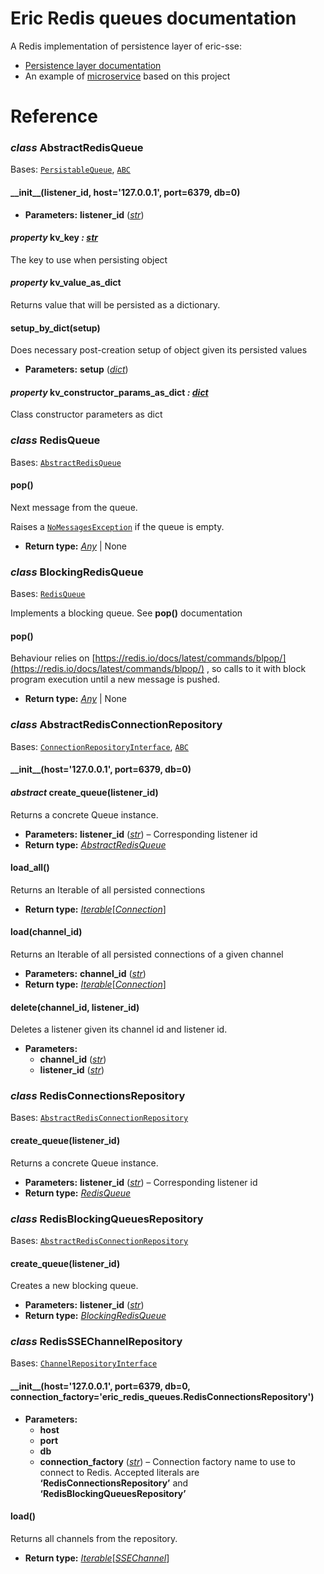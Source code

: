 # Eric Redis queues documentation

A Redis implementation of persistence layer of eric-sse:

* [Persistence layer documentation](https://laxertu.github.io/eric/docs.html#persistence)
* An example of [microservice](https://pypi.org/project/eric-api/) based on this project

# Reference

### *class* AbstractRedisQueue

Bases: [`PersistableQueue`](https://laxertu.github.io/eric/docs.html#eric_sse.persistence.PersistableQueue), [`ABC`](https://docs.python.org/3/library/abc.html#abc.ABC)

#### \_\_init_\_(listener_id, host='127.0.0.1', port=6379, db=0)

* **Parameters:**
  **listener_id** ([*str*](https://docs.python.org/3/library/stdtypes.html#str))

#### *property* kv_key *: [str](https://docs.python.org/3/library/stdtypes.html#str)*

The key to use when persisting object

#### *property* kv_value_as_dict

Returns value that will be persisted as a dictionary.

#### setup_by_dict(setup)

Does necessary post-creation setup of object given its persisted values

* **Parameters:**
  **setup** ([*dict*](https://docs.python.org/3/library/stdtypes.html#dict))

#### *property* kv_constructor_params_as_dict *: [dict](https://docs.python.org/3/library/stdtypes.html#dict)*

Class constructor parameters as dict

### *class* RedisQueue

Bases: [`AbstractRedisQueue`](#eric_redis_queues.AbstractRedisQueue)

#### pop()

Next message from the queue.

Raises a [`NoMessagesException`](https://laxertu.github.io/eric/docs.html#eric_sse.exception.NoMessagesException) if the queue is empty.

* **Return type:**
  [*Any*](https://docs.python.org/3/library/typing.html#typing.Any) | None

### *class* BlockingRedisQueue

Bases: [`RedisQueue`](#eric_redis_queues.RedisQueue)

Implements a blocking queue. See **pop()** documentation

#### pop()

Behaviour relies on [https://redis.io/docs/latest/commands/blpop/](https://redis.io/docs/latest/commands/blpop/) , so calls to it with block program execution until a new message is pushed.

* **Return type:**
  [*Any*](https://docs.python.org/3/library/typing.html#typing.Any) | None

### *class* AbstractRedisConnectionRepository

Bases: [`ConnectionRepositoryInterface`](https://laxertu.github.io/eric/docs.html#eric_sse.persistence.ConnectionRepositoryInterface), [`ABC`](https://docs.python.org/3/library/abc.html#abc.ABC)

#### \_\_init_\_(host='127.0.0.1', port=6379, db=0)

#### *abstract* create_queue(listener_id)

Returns a concrete Queue instance.

* **Parameters:**
  **listener_id** ([*str*](https://docs.python.org/3/library/stdtypes.html#str)) – Corresponding listener id
* **Return type:**
  [*AbstractRedisQueue*](#eric_redis_queues.AbstractRedisQueue)

#### load_all()

Returns an Iterable of all persisted connections

* **Return type:**
  [*Iterable*](https://docs.python.org/3/library/typing.html#typing.Iterable)[[*Connection*](https://laxertu.github.io/eric/docs.html#eric_sse.connection.Connection)]

#### load(channel_id)

Returns an Iterable of all persisted connections of a given channel

* **Parameters:**
  **channel_id** ([*str*](https://docs.python.org/3/library/stdtypes.html#str))
* **Return type:**
  [*Iterable*](https://docs.python.org/3/library/typing.html#typing.Iterable)[[*Connection*](https://laxertu.github.io/eric/docs.html#eric_sse.connection.Connection)]

#### delete(channel_id, listener_id)

Deletes a listener given its channel id and listener id.

* **Parameters:**
  * **channel_id** ([*str*](https://docs.python.org/3/library/stdtypes.html#str))
  * **listener_id** ([*str*](https://docs.python.org/3/library/stdtypes.html#str))

### *class* RedisConnectionsRepository

Bases: [`AbstractRedisConnectionRepository`](#eric_redis_queues.AbstractRedisConnectionRepository)

#### create_queue(listener_id)

Returns a concrete Queue instance.

* **Parameters:**
  **listener_id** ([*str*](https://docs.python.org/3/library/stdtypes.html#str)) – Corresponding listener id
* **Return type:**
  [*RedisQueue*](#eric_redis_queues.RedisQueue)

### *class* RedisBlockingQueuesRepository

Bases: [`AbstractRedisConnectionRepository`](#eric_redis_queues.AbstractRedisConnectionRepository)

#### create_queue(listener_id)

Creates a new blocking queue.

* **Parameters:**
  **listener_id** ([*str*](https://docs.python.org/3/library/stdtypes.html#str))
* **Return type:**
  [*BlockingRedisQueue*](#eric_redis_queues.BlockingRedisQueue)

### *class* RedisSSEChannelRepository

Bases: [`ChannelRepositoryInterface`](https://laxertu.github.io/eric/docs.html#eric_sse.persistence.ChannelRepositoryInterface)

#### \_\_init_\_(host='127.0.0.1', port=6379, db=0, connection_factory='eric_redis_queues.RedisConnectionsRepository')

* **Parameters:**
  * **host**
  * **port**
  * **db**
  * **connection_factory** ([*str*](https://docs.python.org/3/library/stdtypes.html#str)) – Connection factory name to use to connect to Redis. Accepted literals are **‘RedisConnectionsRepository’** and **‘RedisBlockingQueuesRepository’**

#### load()

Returns all channels from the repository.

* **Return type:**
  [*Iterable*](https://docs.python.org/3/library/typing.html#typing.Iterable)[[*SSEChannel*](https://laxertu.github.io/eric/docs.html#eric_sse.prefabs.SSEChannel)]
